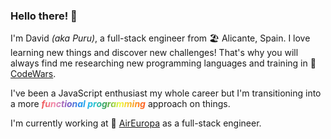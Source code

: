 ### Hello there! 👋

I'm David *(aka Puru)*, a full-stack engineer from 🏖 Alicante, Spain. 
I love learning new things and discover new challenges! That's why you will always find me researching new programming languages and training in 🥷[CodeWars](https://www.codewars.com/users/puruwin).

I've been a JavaScript enthusiast my whole career but I'm transitioning into a more <span style="background: linear-gradient(to right, #ef5350, #f48fb1, #7e57c2, #2196f3, #26c6da, #43a047, #eeff41, #f9a825, #ff5722);-webkit-background-clip: text; -webkit-text-fill-color: transparent; font-style:italic; font-weight:700">functional programming</span> approach on things.

I'm currently working at 🛫 [AirEuropa](https://www.aireuropa.com/es/en/home) as a full-stack engineer.

<!--
**puruwin/puruwin** is a ✨ _special_ ✨ repository because its `README.md` (this file) appears on your GitHub profile.

Here are some ideas to get you started:

- 🔭 I’m currently working on ...
- 🌱 I’m currently learning ...
- 👯 I’m looking to collaborate on ...
- 🤔 I’m looking for help with ...
- 💬 Ask me about ...
- 📫 How to reach me: ...
- 😄 Pronouns: ...
- ⚡ Fun fact: ...
-->

